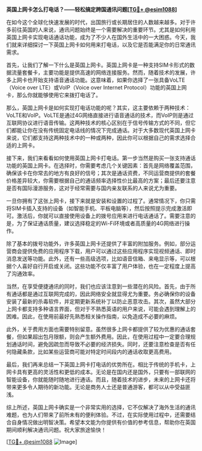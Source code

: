 **英国上网卡怎么打电话？——轻松搞定跨国通讯问题[[TG💪+ @esim1088](https://t.me/s/esim1088)]**

在如今这个全球化快速发展的时代，出国旅行或长期居住的人数越来越多。对于许多前往英国的人来说，通讯问题始终是一个需要解决的重要环节。尤其是如何利用英国上网卡实现电话通话功能，成为了不少人在国外生活中的一大困惑。今天，我们就来详细探讨一下英国上网卡如何用来打电话，以及它是否能满足你的日常通讯需求。

首先，让我们了解一下什么是英国上网卡。英国上网卡是一种支持SIM卡形式的数据流量套餐卡，主要功能是提供高速的网络连接服务。然而，随着技术的发展，许多上网卡也开始支持语音通话功能。这意味着，如果你选择了一张具备VoLTE（Voice over LTE）或VoIP（Voice over Internet Protocol）功能的英国上网卡，那么你就能够使用它来拨打电话了。

那么，英国上网卡是如何实现打电话功能的呢？其实，这主要依赖于两种技术：VoLTE和VoIP。VoLTE是通过4G网络直接进行语音通话的技术，而VoIP则是通过互联网协议进行语音传输。这两种技术的核心区别在于信号传输方式的不同，但它们都能让你在没有传统固定电话线的情况下完成通话。对于大多数现代英国上网卡来说，它们都支持这两种技术中的一种或两种，因此你可以根据自己的需求选择合适的上网卡。

接下来，我们来看看如何使用英国上网卡打电话。第一步当然是购买一张支持通话功能的英国上网卡。在选择时，你需要考虑几个关键因素：首先是网络覆盖范围，确保该卡在你常去的地方有良好的信号；其次是通话资费，不同运营商提供的套餐价格差异较大，你需要根据自己的通话频率选择性价比最高的方案；最后还要注意是否有国际漫游服务，这对于经常需要与国内亲友联系的人来说尤为重要。

一旦你拥有了这张上网卡，接下来就是安装和设置的过程了。通常情况下，你只需将SIM卡插入支持的设备（如智能手机、平板电脑等），然后按照提示完成激活即可。激活后，你就可以直接使用设备上的拨号应用来进行电话通话了。需要注意的是，为了保证通话质量，建议选择稳定的Wi-Fi环境或者高质量的4G网络进行操作。

除了基本的拨号功能外，许多英国上网卡还提供了丰富的附加服务。例如，部分运营商会提供免费的应用程序下载，用户可以通过这些应用程序实现视频通话、即时消息发送等功能。此外，还有一些高级选项，比如语音信箱、来电显示等，可以根据个人喜好自行开启或关闭。这些功能不仅丰富了用户体验，也在一定程度上提高了沟通效率。

当然，在享受便捷通讯的同时，我们也应该注意到一些潜在的风险。首先，由于所有通话都是通过互联网完成的，因此网络安全就显得尤为重要。务必确保你的设备安装了最新的杀毒软件，并定期更新系统补丁以防止恶意攻击。其次，虽然大部分上网卡都支持多种语言界面，但对于不熟悉英语的用户来说，可能会遇到理解上的困难。因此，在使用前最好先熟悉相关操作指南，以免造成不必要的麻烦。

此外，关于费用方面也需要特别留意。虽然很多上网卡都提供了较为优惠的通话套餐，但如果超出包月限额，则会产生额外费用。因此，在使用过程中一定要合理规划通话时间，避免因疏忽而导致不必要的经济损失。同时，还要注意检查是否有任何隐藏条款，比如某些运营商可能对特定时间段内的通话收取更高费用。

最后，我们再来总结一下英国上网卡打电话的优势所在。相比于传统的手机卡，上网卡具有更高的灵活性和更低的成本。无论是在国内还是国外，只要有一部联网的智能设备，你就能随时随地进行通话。而且，随着技术的进步，未来的上网卡还将带来更多令人期待的新功能。无论是商务人士还是普通游客，都可以从中受益匪浅。

综上所述，英国上网卡确实是一个非常实用的选择，它不仅解决了海外生活的通讯难题，也为人们带来了前所未有的便利体验。不过，在实际使用过程中，还需要结合自身情况做出明智决策。希望本文能为你提供有价值的参考信息，帮助你在英国期间顺利解决通讯问题。祝大家旅途愉快！

[[TG💪+ @esim1088](https://t.me/s/esim1088) ![Image](https://i.postimg.cc/4NQfJmqS/Snipaste-2025-05-13-00-14-12.png)]